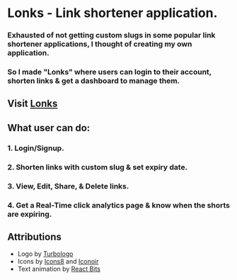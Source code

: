 # Lonks - Link shortener application.


### Exhausted of not getting custom slugs in some popular link shortener applications, I thought of creating my own application. 
### So I made "Lonks" where users can login to their account, shorten links & get a dashboard to manage them.

## Visit [Lonks](https://lonks.onrender.com/)

## What user can do:
### 1. Login/Signup.
### 2. Shorten links with custom slug & set expiry date.
### 3. View, Edit, Share, & Delete links.
### 4. Get a Real-Time click analytics page & know when the shorts are expiring.

## Attributions
- Logo by [Turbologo](https://turbologo.com)
- Icons by [Icons8](https://icons8.com) and [Iconoir](https://iconoir.com)
- Text animation by [React Bits](https://reactbits.dev)